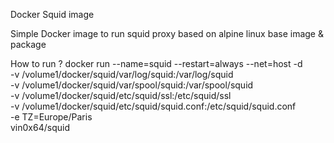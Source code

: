 Docker Squid image

Simple Docker image to run squid proxy based on alpine linux base image & package

How to run ?
docker run --name=squid --restart=always --net=host  -d \
        -v /volume1/docker/squid/var/log/squid:/var/log/squid \
        -v /volume1/docker/squid/var/spool/squid:/var/spool/squid \
        -v /volume1/docker/squid/etc/squid/ssl:/etc/squid/ssl \
        -v /volume1/docker/squid/etc/squid/squid.conf:/etc/squid/squid.conf \
        -e TZ=Europe/Paris \
        vin0x64/squid

